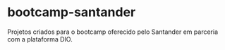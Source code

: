 # bootcamp-santander
Projetos criados para o bootcamp oferecido pelo Santander em parceria com a plataforma DIO.
